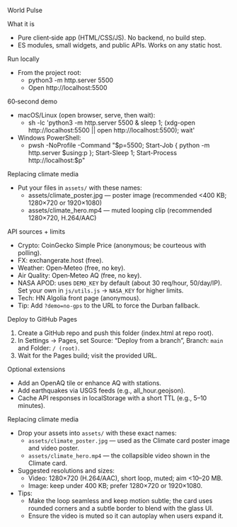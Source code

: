 World Pulse

What it is
- Pure client‑side app (HTML/CSS/JS). No backend, no build step.
- ES modules, small widgets, and public APIs. Works on any static host.

Run locally
- From the project root:
  - python3 -m http.server 5500
  - Open http://localhost:5500

60‑second demo
- macOS/Linux (open browser, serve, then wait):
  - sh -lc 'python3 -m http.server 5500 & sleep 1; (xdg-open http://localhost:5500 || open http://localhost:5500); wait'
- Windows PowerShell:
  - pwsh -NoProfile -Command "$p=5500; Start-Job { python -m http.server $using:p }; Start-Sleep 1; Start-Process http://localhost:$p"

Replacing climate media
- Put your files in `assets/` with these names:
  - assets/climate_poster.jpg — poster image (recommended <400 KB; 1280×720 or 1920×1080)
  - assets/climate_hero.mp4 — muted looping clip (recommended 1280×720, H.264/AAC)

API sources + limits
- Crypto: CoinGecko Simple Price (anonymous; be courteous with polling).
- FX: exchangerate.host (free).
- Weather: Open‑Meteo (free, no key).
- Air Quality: Open‑Meteo AQ (free, no key).
- NASA APOD: uses `DEMO_KEY` by default (about 30 req/hour, 50/day/IP). Set your own in `js/utils.js` → `NASA_KEY` for higher limits.
- Tech: HN Algolia front page (anonymous).
- Tip: Add `?demo=no-gps` to the URL to force the Durban fallback.

Deploy to GitHub Pages
1) Create a GitHub repo and push this folder (index.html at repo root).
2) In Settings → Pages, set Source: “Deploy from a branch”, Branch: `main` and Folder: `/ (root)`.
3) Wait for the Pages build; visit the provided URL.

Optional extensions
- Add an OpenAQ tile or enhance AQ with stations.
- Add earthquakes via USGS feeds (e.g., all_hour.geojson).
- Cache API responses in localStorage with a short TTL (e.g., 5–10 minutes).

Replacing climate media
- Drop your assets into `assets/` with these exact names:
  - `assets/climate_poster.jpg` — used as the Climate card poster image and video poster.
  - `assets/climate_hero.mp4` — the collapsible video shown in the Climate card.
- Suggested resolutions and sizes:
  - Video: 1280×720 (H.264/AAC), short loop, muted; aim <10–20 MB.
  - Image: keep under 400 KB; prefer 1280×720 or 1920×1080.
- Tips:
  - Make the loop seamless and keep motion subtle; the card uses rounded corners and a subtle border to blend with the glass UI.
  - Ensure the video is muted so it can autoplay when users expand it.
